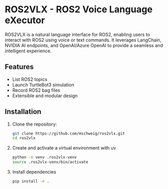# ROS2VLX - ROS2 Voice Language eXecutor

ROS2VLX is a natural language interface for ROS2, enabling users to interact with ROS2 using voice or text commands. It leverages LangChain, NVIDIA AI endpoints, and OpenAI/Azure OpenAI to provide a seamless and intelligent experience.

## Features
- List ROS2 topics
- Launch TurtleBot3 simulation
- Record ROS2 bag files
- Extensible and modular design

## Installation
1. Clone the repository:
   ```bash
   git clone https://github.com/mschweig/ros2vlx.git
   cd ros2vlx

2. Create and activate a virtual environment with uv
   ```bash
   python -m venv .ros2vlx-venv
   source .ros2vlx-venv/bin/activate
   ```

3. Install dependencies
   ```bash
   pip install -e .
   ```